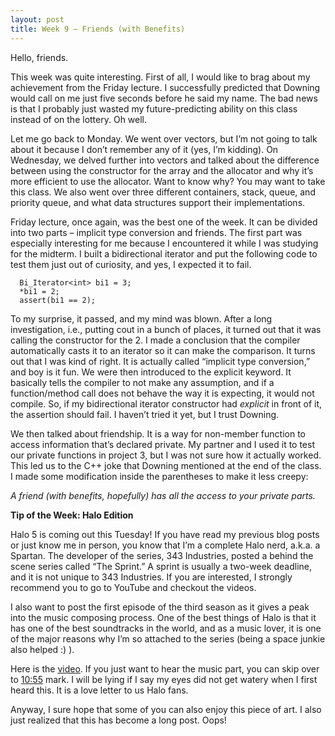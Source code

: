 ```yaml
---
layout: post
title: Week 9 – Friends (with Benefits)
---
```

Hello, friends.

This week was quite interesting. First of all, I would like to brag about my achievement from the Friday lecture. I successfully predicted that Downing would call on me just five seconds before he said my name. The bad news is that I probably just wasted my future-predicting ability on this class instead of on the lottery. Oh well.

Let me go back to Monday. We went over vectors, but I’m not going to talk about it because I don’t remember any of it (yes, I’m kidding). On Wednesday, we delved further into vectors and talked about the difference between using the constructor for the array and the allocator and why it’s more efficient to use the allocator. Want to know why? You may want to take this class. We also went over three different containers, stack, queue, and priority queue, and what data structures support their implementations.

Friday lecture, once again, was the best one of the week. It can be divided into two parts – implicit type conversion and friends. The first part was especially interesting for me because I encountered it while I was studying for the midterm. I built a bidirectional iterator and put the following code to test them just out of curiosity, and yes, I expected it to fail.

```
  Bi_Iterator<int> bi1 = 3;     
  *bi1 = 2;     
  assert(bi1 == 2);    
```
To my surprise, it passed, and my mind was blown. After a long investigation, i.e., putting cout in a bunch of places, it turned out that it was calling the constructor for the 2. I made a conclusion that the compiler automatically casts it to an iterator so it can make the comparison. It turns out that I was kind of right. It is actually called “implicit type conversion,” and boy is it fun. We were then introduced to the explicit keyword. It basically tells the compiler to not make any assumption, and if a function/method call does not behave the way it is expecting, it would not compile. So, if my bidirectional iterator constructor had *explicit* in front of it, the assertion should fail. I haven’t tried it yet, but I trust Downing.

We then talked about friendship. It is a way for non-member function to access information that’s declared private. My partner and I used it to test our private functions in project 3, but I was not sure how it actually worked. This led us to the C++ joke that Downing mentioned at the end of the class. I made some modification inside the parentheses to make it less creepy:

*A friend (with benefits, hopefully) has all the access to your private parts.*



**Tip of the Week: Halo Edition**

Halo 5 is coming out this Tuesday! If you have read my previous blog posts or just know me in person, you know that I’m a complete Halo nerd, a.k.a. a Spartan. The developer of the series, 343 Industries, posted a behind the scene series called “The Sprint.” A sprint is usually a two-week deadline, and it is not unique to 343 Industries. If you are interested, I strongly recommend you to go to YouTube and checkout the videos. 

I also want to post the first episode of the third season as it gives a peak into the music composing process. One of the best things of Halo is that it has one of the best soundtracks in the world, and as a music lover, it is one of the major reasons why I’m so attached to the series (being a space junkie also helped :) ). 

Here is the [video]( https://www.youtube.com/watch?v=sQDkJwenbUE). If you just want to hear the music part, you can skip over to [10:55](https://www.youtube.com/watch?v=sQDkJwenbUE&t=10m55s&ab_channel=Halo) mark. I will be lying if I say my eyes did not get watery when I first heard this. It is a love letter to us Halo fans.

Anyway, I sure hope that some of you can also enjoy this piece of art. I also just realized that this has become a long post. Oops!

